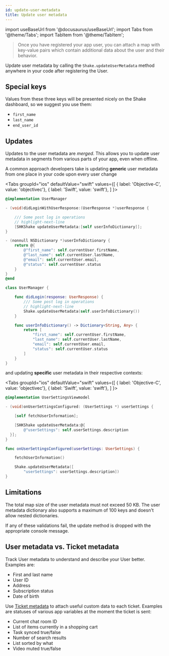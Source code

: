 ```yaml
---
id: update-user-metadata
title: Update user metadata
---
```

import useBaseUrl from '@docusaurus/useBaseUrl';
import Tabs from '@theme/Tabs';
import TabItem from '@theme/TabItem';

>Once you have registered your app user, you can attach a map with key-value pairs which contain
additional data about the user and their behavior.

Update user metadata by calling the `Shake.updateUserMetadata` method anywhere in your code
after registering the User.

## Special keys

Values from these three keys will be presented nicely on the Shake dashboard, so we suggest you use them:
* `first_name`
* `last_name`
* `end_user_id`


## Updates

Updates to the user metadata are _merged_.
This allows you to update
user metadata in segments from various parts of your app, even when offline.

A common approach developers take is updating **generic** user metadata from one place in your code upon every user change

<Tabs
  groupId="ios"
  defaultValue="swift"
  values={[
    { label: 'Objective-C', value: 'objectivec'},
    { label: 'Swift', value: 'swift'},
  ]
}>

<TabItem value="objectivec">

```objectivec title="UserManager.m"
@implementation UserManager

- (void)didLoginWithUserResponse:(UserResponse *)userResponse {

    /// Some post log in operations
    // highlight-next-line
    [SHKShake updateUserMetadata:[self userInfoDictionary]];
}

- (nonnull NSDictionary *)userInfoDictionary {
    return @{
        @"first_name": self.currentUser.firstName,
        @"last_name": self.currentUser.lastName,
        @"email": self.currentUser.email,
        @"status": self.currentUser.status
    }
}
@end
```

</TabItem>

<TabItem value="swift">

```swift title="UserManager.swift"
class UserManager {

    func didLogin(response: UserResponse) {
        /// Some post log in operations
        // highlight-next-line
        Shake.updateUserMetadata(self.userInfoDictionary())
    }

    func userInfoDictionary() -> Dictionary<String, Any> {
        return [
            "first_name": self.currentUser.firstName,
            "last_name": self.currentUser.lastName,
            "email": self.currentUser.email,
            "status": self.currentUser.status
        ]
    }
}
```

</TabItem>
</Tabs>

and updating **specific** user metadata in their respective contexts:

<Tabs
  groupId="ios"
  defaultValue="swift"
  values={[
    { label: 'Objective-C', value: 'objectivec'},
    { label: 'Swift', value: 'swift'},
  ]
}>


<TabItem value="objectivec">

```objectivec title="UserSettingsViewModel.m"
@implementation UserSettingsViewmodel

- (void)onUserSettingsConfigured: (UserSettings *) userSettings {

    [self fetchUserInformation];

    [SHKShake updateUserMetadata:@{
        @"userSettings": self.userSettings.description
  }];
}
```

</TabItem>

<TabItem value="swift">

```swift title="UserSettingsViewModel.swift"
func onUserSettingsConfigured(userSettings: UserSettings) {

    fetchUserInformation()

    Shake.updateUserMetadata([
        "userSettings": userSettings.description])
}
```

</TabItem>
</Tabs>

## Limitations

The total map size of the user metadata must not exceed 50 KB.
The user metadata dictionary also supports a maximum of 100 keys and doesn't allow nested dictionaries.

If any of these validations fail, the update method is dropped with the appropriate console message.

## User metadata vs. Ticket metadata

Track User metadata to understand and describe your User better. Examples are:

* First and last name
* User ID
* Address
* Subscription status
* Date of birth

Use [Ticket metadata](/ios/configuration-and-data/ticket-metadata) to attach useful custom data to each ticket. Examples are statuses of various app variables at the moment the ticket is sent:

* Current chat room ID
* List of items currently in a shopping cart
* Task synced true/false
* Number of search results
* List sorted by what
* Video muted true/false